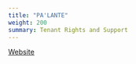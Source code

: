 ```yaml
---
title: "PA'LANTE"
weight: 200
summary: Tenant Rights and Support
---
```


[Website](https://www.palanteharlem.org/)